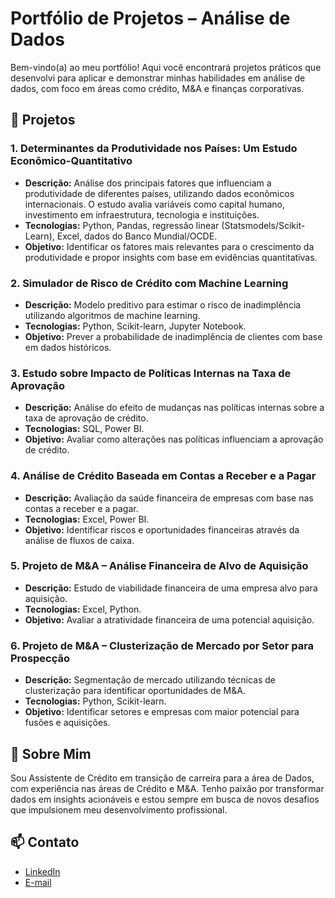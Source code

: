 # Portfólio de Projetos – Análise de Dados

Bem-vindo(a) ao meu portfólio! Aqui você encontrará projetos práticos que desenvolvi para aplicar e demonstrar minhas habilidades em análise de dados, com foco em áreas como crédito, M&A e finanças corporativas.

## 📂 Projetos

### 1. Determinantes da Produtividade nos Países: Um Estudo Econômico-Quantitativo

* **Descrição:** Análise dos principais fatores que influenciam a produtividade de diferentes países, utilizando dados econômicos internacionais. O estudo avalia variáveis como capital humano, investimento em infraestrutura, tecnologia e instituições.
* **Tecnologias:** Python, Pandas, regressão linear (Statsmodels/Scikit-Learn), Excel, dados do Banco Mundial/OCDE.
* **Objetivo:** Identificar os fatores mais relevantes para o crescimento da produtividade e propor insights com base em evidências quantitativas.

### 2. Simulador de Risco de Crédito com Machine Learning

* **Descrição:** Modelo preditivo para estimar o risco de inadimplência utilizando algoritmos de machine learning.
* **Tecnologias:** Python, Scikit-learn, Jupyter Notebook.
* **Objetivo:** Prever a probabilidade de inadimplência de clientes com base em dados históricos.

### 3. Estudo sobre Impacto de Políticas Internas na Taxa de Aprovação

* **Descrição:** Análise do efeito de mudanças nas políticas internas sobre a taxa de aprovação de crédito.
* **Tecnologias:** SQL, Power BI.
* **Objetivo:** Avaliar como alterações nas políticas influenciam a aprovação de crédito.

### 4. Análise de Crédito Baseada em Contas a Receber e a Pagar

* **Descrição:** Avaliação da saúde financeira de empresas com base nas contas a receber e a pagar.
* **Tecnologias:** Excel, Power BI.
* **Objetivo:** Identificar riscos e oportunidades financeiras através da análise de fluxos de caixa.

### 5. Projeto de M\&A – Análise Financeira de Alvo de Aquisição

* **Descrição:** Estudo de viabilidade financeira de uma empresa alvo para aquisição.
* **Tecnologias:** Excel, Python.
* **Objetivo:** Avaliar a atratividade financeira de uma potencial aquisição.

### 6. Projeto de M\&A – Clusterização de Mercado por Setor para Prospecção

* **Descrição:** Segmentação de mercado utilizando técnicas de clusterização para identificar oportunidades de M\&A.
* **Tecnologias:** Python, Scikit-learn.
* **Objetivo:** Identificar setores e empresas com maior potencial para fusões e aquisições.

## 🧠 Sobre Mim

Sou Assistente de Crédito em transição de carreira para a área de Dados, com experiência nas áreas de Crédito e M&A. Tenho paixão por transformar dados em insights acionáveis e estou sempre em busca de novos desafios que impulsionem meu desenvolvimento profissional.

## 📫 Contato

* [LinkedIn](https://www.linkedin.com/in/sophia-michels/)
* [E-mail](mailto:michels.sophi@gmail.com)
